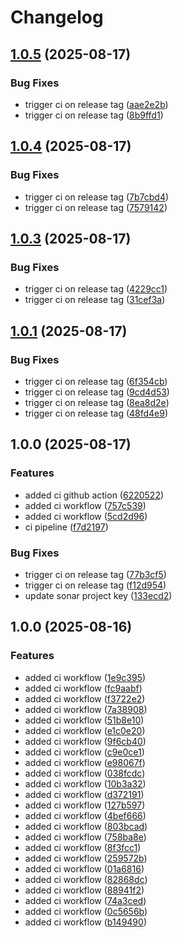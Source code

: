 # Changelog

## [1.0.5](https://github.com/bcgov/RfcBuddy/compare/v1.0.4...v1.0.5) (2025-08-17)


### Bug Fixes

* trigger ci on release tag ([aae2e2b](https://github.com/bcgov/RfcBuddy/commit/aae2e2b8ba12053b7dad66bbccf999fb0671617e))
* trigger ci on release tag ([8b9ffd1](https://github.com/bcgov/RfcBuddy/commit/8b9ffd19443a159b21543cde8b2d4ac824873a04))

## [1.0.4](https://github.com/bcgov/RfcBuddy/compare/v1.0.3...v1.0.4) (2025-08-17)


### Bug Fixes

* trigger ci on release tag ([7b7cbd4](https://github.com/bcgov/RfcBuddy/commit/7b7cbd47f2904e3d855751ccef14e264857714f6))
* trigger ci on release tag ([7579142](https://github.com/bcgov/RfcBuddy/commit/75791425a2ba89d890aea49ca454431fbb0c12c6))

## [1.0.3](https://github.com/bcgov/RfcBuddy/compare/v1.0.2...v1.0.3) (2025-08-17)


### Bug Fixes

* trigger ci on release tag ([4229cc1](https://github.com/bcgov/RfcBuddy/commit/4229cc1e964ff57c3101d5a5785fd2d02b5de714))
* trigger ci on release tag ([31cef3a](https://github.com/bcgov/RfcBuddy/commit/31cef3aff0c299afdca47b79ede3c5d7c1539658))

## [1.0.1](https://github.com/bcgov/RfcBuddy/compare/v1.0.0...v1.0.1) (2025-08-17)


### Bug Fixes

* trigger ci on release tag ([6f354cb](https://github.com/bcgov/RfcBuddy/commit/6f354cbf72ab40eb5f2a3138fcc0acca57df5f24))
* trigger ci on release tag ([9cd4d53](https://github.com/bcgov/RfcBuddy/commit/9cd4d53178e522159580bc143204f76378de2fd0))
* trigger ci on release tag ([8ea8d2e](https://github.com/bcgov/RfcBuddy/commit/8ea8d2e2a12a0f58108e8c295f6e77e97196e557))
* trigger ci on release tag ([48fd4e9](https://github.com/bcgov/RfcBuddy/commit/48fd4e99c71fd0598c65f8ccd3c3274beae38764))

## 1.0.0 (2025-08-17)


### Features

* added ci github action ([6220522](https://github.com/bcgov/RfcBuddy/commit/622052200418dbda6a0aae7e066d1278bc3c28c3))
* added ci workflow ([757c539](https://github.com/bcgov/RfcBuddy/commit/757c539784cf706857d9f957cd05dd5618fa1151))
* added ci workflow ([5cd2d96](https://github.com/bcgov/RfcBuddy/commit/5cd2d9656d5623f9c5c11fc00093456756349e76))
* ci pipeline ([f7d2197](https://github.com/bcgov/RfcBuddy/commit/f7d2197a4e762aa37c1f06b1e4460ff9014eb941))


### Bug Fixes

* trigger ci on release tag ([77b3cf5](https://github.com/bcgov/RfcBuddy/commit/77b3cf54e92863ea7c1f810e0921f7ab669d4524))
* trigger ci on release tag ([f12d954](https://github.com/bcgov/RfcBuddy/commit/f12d954aacf7265f062550bd2dcbd17130ae88f1))
* update sonar project key ([133ecd2](https://github.com/bcgov/RfcBuddy/commit/133ecd27450eab1f65b90847672eac2243e83673))

## 1.0.0 (2025-08-16)


### Features

* added ci workflow ([1e9c395](https://github.com/sookeke/RfcBuddy/commit/1e9c39551c71bb3df5e2b281fda53594205662b2))
* added ci workflow ([fc9aabf](https://github.com/sookeke/RfcBuddy/commit/fc9aabfe0810390b83a91413e929dc208723b928))
* added ci workflow ([f3722e2](https://github.com/sookeke/RfcBuddy/commit/f3722e2cde04bfaf7f6bf51e8e9cd6c60ad8d7a9))
* added ci workflow ([7a38908](https://github.com/sookeke/RfcBuddy/commit/7a389080dd629c4adbd77c62abee10b1b1477d53))
* added ci workflow ([51b8e10](https://github.com/sookeke/RfcBuddy/commit/51b8e10f90dd18d925d5cc16dc8c2d908d1aa622))
* added ci workflow ([e1c0e20](https://github.com/sookeke/RfcBuddy/commit/e1c0e200ea9e594acc8d801824548155d0cd342a))
* added ci workflow ([9f6cb40](https://github.com/sookeke/RfcBuddy/commit/9f6cb4092431757007e237d6c187638efa29ce1c))
* added ci workflow ([c9e0ce1](https://github.com/sookeke/RfcBuddy/commit/c9e0ce1e05eff1fbba08173c6a3f850ac1a01aa6))
* added ci workflow ([e98067f](https://github.com/sookeke/RfcBuddy/commit/e98067ff645095b9685007dc33a39e8c56359f44))
* added ci workflow ([038fcdc](https://github.com/sookeke/RfcBuddy/commit/038fcdc41a031f184dba219eea57ca4840134d27))
* added ci workflow ([10b3a32](https://github.com/sookeke/RfcBuddy/commit/10b3a32702a1293943871976e10389460e404b2c))
* added ci workflow ([d372191](https://github.com/sookeke/RfcBuddy/commit/d37219103c7ec5fc736801043d6a7cd5052ff4f7))
* added ci workflow ([127b597](https://github.com/sookeke/RfcBuddy/commit/127b5970923683473602b1ae48d16a13f866665a))
* added ci workflow ([4bef666](https://github.com/sookeke/RfcBuddy/commit/4bef666a79a28ed4acb14dfd372aa1250935a4ef))
* added ci workflow ([803bcad](https://github.com/sookeke/RfcBuddy/commit/803bcad6cfd737ff58fe3d388e2651ce6f56ebe8))
* added ci workflow ([758ba8e](https://github.com/sookeke/RfcBuddy/commit/758ba8e210579025d43fcc90d6173139927df833))
* added ci workflow ([8f3fcc1](https://github.com/sookeke/RfcBuddy/commit/8f3fcc11af3fc0a30b45819d4a9f831514e1f0bb))
* added ci workflow ([259572b](https://github.com/sookeke/RfcBuddy/commit/259572ba0e265450a559f9290d402c5d254a8556))
* added ci workflow ([01a6816](https://github.com/sookeke/RfcBuddy/commit/01a6816f51eb42767af84067f2c2d8f121297636))
* added ci workflow ([82868dc](https://github.com/sookeke/RfcBuddy/commit/82868dc6d6484e21d529bbc8e9b7ca8024944c95))
* added ci workflow ([88941f2](https://github.com/sookeke/RfcBuddy/commit/88941f2cb974422531631c9cdf5d804cadaa27d9))
* added ci workflow ([74a3ced](https://github.com/sookeke/RfcBuddy/commit/74a3cedf9331ed71febe5327b838571f5c47b44c))
* added ci workflow ([0c5656b](https://github.com/sookeke/RfcBuddy/commit/0c5656b3a9e4b0df6816bf5b8220558f959c828d))
* added ci workflow ([b149490](https://github.com/sookeke/RfcBuddy/commit/b1494901fe60248dbac71fde557e48a2b7e1b592))
